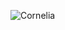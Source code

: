 ![Cornelia](https://user-images.githubusercontent.com/95305836/152626592-b5ba82a8-aafc-4d5c-ab89-31e4e8bbaf82.jpg)
